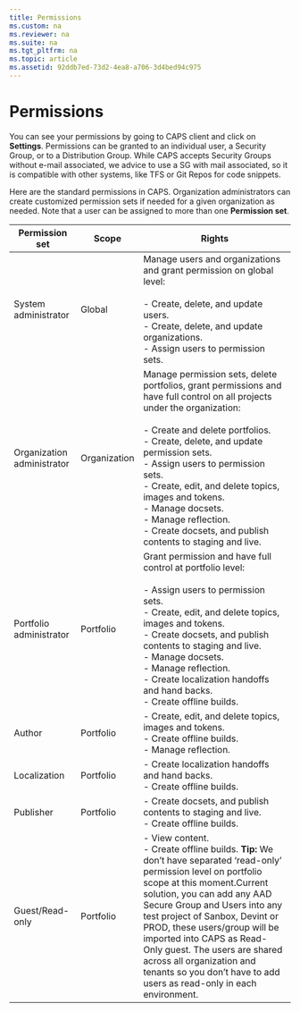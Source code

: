```yaml
---
title: Permissions
ms.custom: na
ms.reviewer: na
ms.suite: na
ms.tgt_pltfrm: na
ms.topic: article
ms.assetid: 92ddb7ed-73d2-4ea8-a706-3d4bed94c975
---
```

# Permissions
You can see your permissions by going to CAPS client and click on **Settings**. Permissions can be granted to an individual user, a Security Group, or to a Distribution Group. While CAPS accepts Security Groups without e-mail associated, we advice to use a SG with mail associated, so it is compatible with other systems, like TFS or Git Repos for code snippets.

Here are the standard permissions in CAPS. Organization administrators can create customized permission sets if needed for a given organization as needed. Note that a user can be assigned to more than one **Permission set**.

|Permission set|Scope|Rights|
|------------------|---------|----------|
|System administrator|Global|Manage users and organizations and grant permission on global level:<br /><br />-   Create, delete, and update users.<br />-   Create, delete, and update organizations.<br />-   Assign users to permission sets.|
|Organization administrator|Organization|Manage permission sets, delete portfolios, grant permissions and have full control on all projects under the organization:<br /><br />-   Create and delete portfolios.<br />-   Create, delete, and update permission sets.<br />-   Assign users to permission sets.<br />-   Create, edit, and delete topics, images and tokens.<br />-   Manage docsets.<br />-   Manage reflection.<br />-   Create docsets, and publish contents to staging and live.|
|Portfolio administrator|Portfolio|Grant permission and have full control at portfolio level:<br /><br />-   Assign users to permission sets.<br />-   Create, edit, and delete topics, images and tokens.<br />-   Create docsets, and publish contents to staging and live.<br />-   Manage docsets.<br />-   Manage reflection.<br />-   Create localization handoffs and hand backs.<br />-   Create offline builds.|
|Author|Portfolio|-   Create, edit, and delete topics, images and tokens.<br />-   Create offline builds.<br />-   Manage reflection.|
|Localization|Portfolio|-   Create localization handoffs and hand backs.<br />-   Create offline builds.|
|Publisher|Portfolio|-   Create docsets, and publish contents to staging and live.<br />-   Create offline builds.|
|Guest/Read-only|Portfolio|-   View content.<br />-   Create offline builds. **Tip:** We don’t have separated ‘read-only’ permission level on portfolio scope at this moment.Current solution, you can add any AAD Secure Group and Users into any test project of Sanbox, Devint or PROD, these users/group will be imported into CAPS as Read-Only guest. The users are shared across all organization and tenants so you don’t have to add users as read-only in each environment.|
